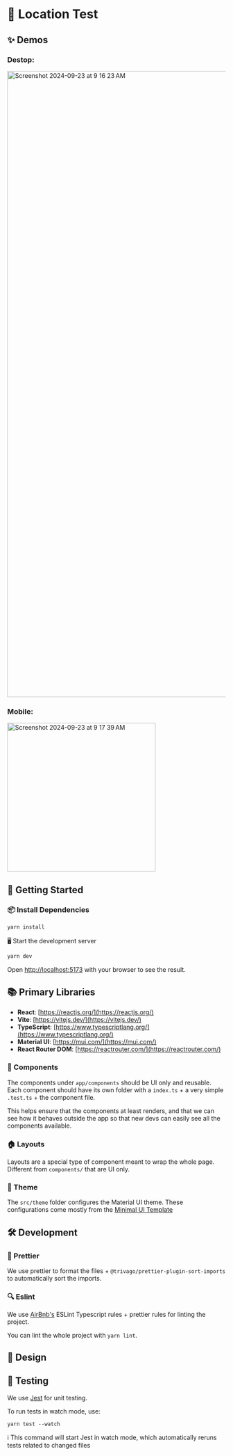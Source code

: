 # 🚀 Location Test

## ✨ Demos

### Destop:

<img width="1440" alt="Screenshot 2024-09-23 at 9 16 23 AM" src="https://github.com/user-attachments/assets/b6cf889f-e364-487d-94a0-eab78e7ccd2b">

### Mobile:

<img width="342" alt="Screenshot 2024-09-23 at 9 17 39 AM" src="https://github.com/user-attachments/assets/5b349eab-90d1-42ec-a19f-f346a8fc90f3">

## 🏁 Getting Started

### 📦 Install Dependencies

```zsh
yarn install
```

🖥️ Start the development server

```zsh
yarn dev
```

Open [http://localhost:5173](http://localhost:5173) with your browser to see the result.

## 📚 Primary Libraries

- **React**: [https://reactjs.org/](https://reactjs.org/)
- **Vite**: [https://vitejs.dev/](https://vitejs.dev/)
- **TypeScript**: [https://www.typescriptlang.org/](https://www.typescriptlang.org/)
- **Material UI**: [https://mui.com/](https://mui.com/)
- **React Router DOM**: [https://reactrouter.com/](https://reactrouter.com/)

### 🧱 Components

The components under `app/components` should be UI only and reusable. Each component should have its own folder with a
`index.ts` + a very simple `.test.ts` + the component file.

This helps ensure that the components at least renders, and that we can see how it behaves outside the app so that new
devs can easily see all the components available.

### 🏠 Layouts

Layouts are a special type of component meant to wrap the whole page. Different from `components/` that are UI only.

### 🎨 Theme

The `src/theme` folder configures the Material UI theme. These configurations come mostly from the [Minimal UI Template](https://minimals.cc/)

## 🛠️ Development

### 🎨 Prettier

We use prettier to format the files + `@trivago/prettier-plugin-sort-imports` to automatically sort the imports.

### 🔍 Eslint

We use [AirBnb's](https://www.npmjs.com/package/eslint-config-airbnb) ESLint Typescript rules + prettier rules for linting
the project.

You can lint the whole project with `yarn lint`.

## 🎨 Design

## 🧪 Testing

We use [Jest](https://jestjs.io/) for unit testing.

To run tests in watch mode, use:

```
yarn test --watch
```

ℹ️ This command will start Jest in watch mode, which automatically reruns tests related to changed files
